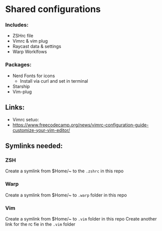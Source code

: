 # Shared configurations

### Includes:

- ZSHrc file
- Vimrc & vim plug
- Raycast data & settings
- Warp Worklfows

### Packages:

- Nerd Fonts for icons
  - Install via curl and set in terminal
- Starship
- Vim-plug

## Links:

- Vimrc setuo:
- https://www.freecodecamp.org/news/vimrc-configuration-guide-customize-your-vim-editor/

## Symlinks needed:

### ZSH

Create a symlink from $Home/~ to the `.zshrc` in this repo

### Warp

Create a symlink from $Home/~ to `.warp` folder in this repo

### Vim

Create a symlink from $Home/~ to `.vim` folder in this repo
Create another link for the rc fie in the `.vim` folder
